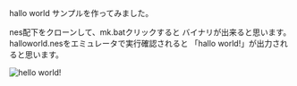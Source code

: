 
hallo world サンプルを作ってみました。

nes配下をクローンして、mk.batクリックすると
バイナリが出来ると思います。
halloworld.nesをエミュレータで実行確認されると
「hallo world!」が出力されると思います。

![hello world!](参考画像.png)
